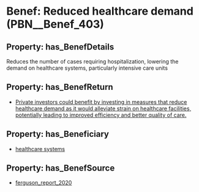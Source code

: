 # Benef: __Reduced healthcare demand__ (PBN__Benef_403)

## Property: has_BenefDetails

Reduces the number of cases requiring hospitalization, lowering the demand on healthcare systems, particularly intensive care units

## Property: has_BenefReturn

* [Private investors could benefit by investing in measures that reduce healthcare demand as it would alleviate strain on healthcare facilities, potentially leading to improved efficiency and better quality of care.](../BenefReturn/PBN__BenefReturn_432)

## Property: has_Beneficiary

* [healthcare systems](../Stakeholder/PBN__Stakeholder_193)

## Property: has_BenefSource

* [ferguson_report_2020](../Article/PBN__Article_80)

